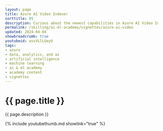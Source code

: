 ```yaml
---
layout: page
title: Azure AI Video Indexer
sorttitle: 05
description: Curious about the newest capabilities in Azure AI Video Indexer? Join Nikki Conley for an in-depth session, complete with a live demo! Experiment with the powerful features that empower you to index and analyze your videos using AI-driven insights!
permalink: /skilling/ai-ml-academy/vignettes/azure-ai-video
updated: 2024-04-04
showbreadcrumb: true
youtubeid: wssVLlLGeyU
tags:
- azure
- data, analytics, and ai
- artificial intelligence
- machine learning
- ai & ml academy
- academy content
- vignettes
---
```


# {{ page.title }}

{{ page.description }}

{% include youtubethumb.md showlink="true" %}